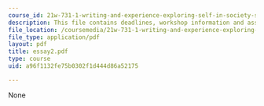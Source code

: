 ```yaml
---
course_id: 21w-731-1-writing-and-experience-exploring-self-in-society-spring-2004
description: This file contains deadlines, workshop information and assignment instructions.
file_location: /coursemedia/21w-731-1-writing-and-experience-exploring-self-in-society-spring-2004/a96f1132fe75b0302f1d444d86a52175_essay2.pdf
file_type: application/pdf
layout: pdf
title: essay2.pdf
type: course
uid: a96f1132fe75b0302f1d444d86a52175

---
```

None